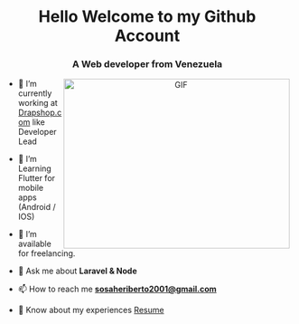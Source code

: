 
<h1 align="center">Hello Welcome to my Github Account</h1>
<h3 align="center">A Web developer from Venezuela</h3>

<a target="_blank" align="center">
  <img align="right" top="500" height="300" width="400" alt="GIF" src="https://media.giphy.com/media/SWoSkN6DxTszqIKEqv/giphy.gif">
</a>

- 🔭 I’m currently working at <a href="https://Drapshop.com" target="blank">Drapshop.com</a> like Developer Lead 

- 🌱 I’m Learning Flutter for mobile apps (Android / IOS)

- 🤝 I’m available for freelancing.

- 💬 Ask me about **Laravel & Node** 

- 📫 How to reach me **sosaheriberto2001@gmail.com**

- 📄 Know about my experiences <a href="https://github.com/sosaheri/docs/blob/master/CV-HeribertoSosa-22-Esp.pdf" target="blank">Resume</a>
<br/>


